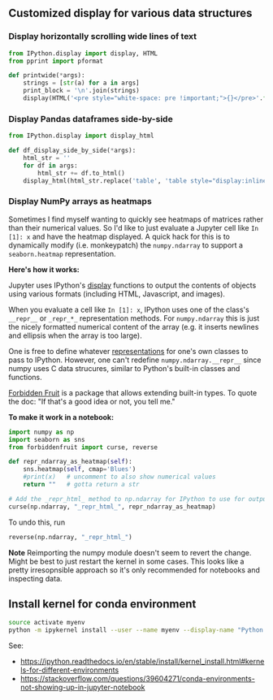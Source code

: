 ## Customized display for various data structures

### Display horizontally scrolling wide lines of text

```python
from IPython.display import display, HTML
from pprint import pformat

def printwide(*args):
    strings = [str(a) for a in args]
    print_block = '\n'.join(strings)
    display(HTML('<pre style="white-space: pre !important;">{}</pre>'.format(print_block)))
```

### Display Pandas dataframes side-by-side

```python
from IPython.display import display_html

def df_display_side_by_side(*args):
    html_str = ''
    for df in args:
        html_str += df.to_html()
    display_html(html_str.replace('table', 'table style="display:inline; padding:10px"'), raw=True)
```

### Display NumPy arrays as heatmaps

Sometimes I find myself wanting to quickly see heatmaps of matrices rather than their numerical values.
So I'd like to just evaluate a Jupyter cell like `In [1]: x` and have the heatmap displayed.
A quick hack for this is to dynamically modify (i.e. monkeypatch) the `numpy.ndarray` to support a `seaborn.heatmap` representation.

**Here's how it works:**

Jupyter uses IPython's [display](https://ipython.readthedocs.io/en/stable/api/generated/IPython.display.html#functions) functions to output the contents of objects using various formats (including HTML, Javascript, and images).

When you evaluate a cell like `In [1]: x`, IPython uses one of the class's `__repr__` or `_repr_*_` representation methods.
For `numpy.ndarray` this is just the nicely formatted numerical content of the array (e.g. it inserts newlines and ellipsis when the array is too large).

One is free to define whatever [representations]( https://ipython.readthedocs.io/en/stable/config/integrating.html) for one's own classes to pass to IPython.
However, one can't redefine `numpy.ndarray.__repr__` since numpy uses C data strucures, similar to Python's built-in classes and functions.

[Forbidden Fruit](https://github.com/clarete/forbiddenfruit) is a package that allows extending built-in types. To quote the doc: "If that's a good idea or not, you tell me."

**To make it work in a notebook:**

```python
import numpy as np
import seaborn as sns
from forbiddenfruit import curse, reverse

def repr_ndarray_as_heatmap(self):
    sns.heatmap(self, cmap='Blues')
    #print(x)   # uncomment to also show numerical values
    return ""   # gotta return a str

# Add the _repr_html_ method to np.ndarray for IPython to use for output
curse(np.ndarray, "_repr_html_", repr_ndarray_as_heatmap)
```

To undo this, run 
```python 
reverse(np.ndarray, "_repr_html_")
```

**Note** Reimporting the numpy module doesn't seem to revert the change. Might be best to just restart the kernel in some cases.
This looks like a pretty irresopnsible approach so it's only recommended for notebooks and inspecting data.





## Install kernel for conda environment

```bash
source activate myenv
python -m ipykernel install --user --name myenv --display-name "Python (myenv)"
```

See:
* https://ipython.readthedocs.io/en/stable/install/kernel_install.html#kernels-for-different-environments
* https://stackoverflow.com/questions/39604271/conda-environments-not-showing-up-in-jupyter-notebook
